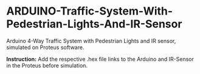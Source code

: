 # ARDUINO-Traffic-System-With-Pedestrian-Lights-And-IR-Sensor
Arduino 4-Way Traffic System with Pedestrian Lights and IR sensor, simulated on Proteus software.

<strong>Instruction:</strong> Add the respective .hex file links to the Arduino and IR-Sensor in the Proteus before simulation.
